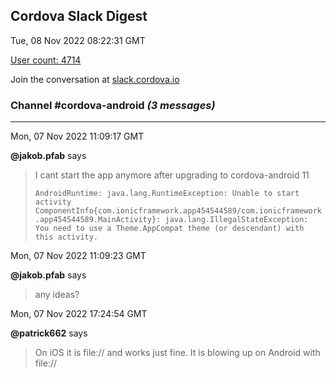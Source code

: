 ## Cordova Slack Digest
Tue, 08 Nov 2022 08:22:31 GMT

[User count: 4714](https://cordova.slack.com/)


Join the conversation at [slack.cordova.io](http://slack.cordova.io/)

### __Channel #cordova-android__ _(3 messages)_
---

Mon, 07 Nov 2022 11:09:17 GMT

__@jakob.pfab__ says 
> I cant start the app anymore after upgrading to cordova-android 11
> 
> `AndroidRuntime: java.lang.RuntimeException: Unable to start activity ComponentInfo{com.ionicframework.app454544589/com.ionicframework.app454544589.MainActivity}: java.lang.IllegalStateException: You need to use a Theme.AppCompat theme (or descendant) with this activity.`
> 

Mon, 07 Nov 2022 11:09:23 GMT

__@jakob.pfab__ says 
> any ideas?
> 

Mon, 07 Nov 2022 17:24:54 GMT

__@patrick662__ says 
> On iOS it is file:// and works just fine.  It is blowing up on Android with file://
> 
